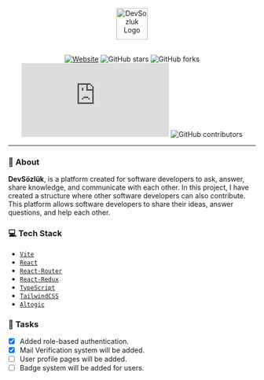 <div align="center">
  <a href="https://www.devsozluk.net">
    <img
      src="./logo.png"
      alt="DevSozluk Logo"
      height="64"
    />
  </a>
  <br />
  <br/>

[![Website](https://img.shields.io/website?url=https://www.devsozluk.net)](https://www.devsozluk.net/)
![GitHub stars](https://img.shields.io/github/stars/devsozluk/website?logo=github)
![GitHub forks](https://img.shields.io/github/forks/devsozluk/website?logo=github)
[![GitHub commits](https://badgen.net/github/commits/Naereen/Strapdown.js)](https://GitHub.com/devsozluk/commit)
![GitHub contributors](https://img.shields.io/github/contributors/devsozluk/website?logo=github)
<hr/>
</div>

### 📔 **About**

**DevSözlük**, is a platform created for software developers to ask, answer, share knowledge,
and communicate with each other. In this project, I have created a structure where other software developers can also contribute.
This platform allows software developers to share their ideas, answer questions, and help each other.

### 💻 **Tech Stack**

 - [`Vite`](https://vitejs.dev/)
 - [`React`](https://reactjs.org/)
 - [`React-Router`](https://reactrouter.com/en/main)
 - [`React-Redux`](https://react-redux.js.org/)
 - [`TypeScript`](https://www.typescriptlang.org/)
 - [`TailwindCSS`](https://tailwindcss.com/)
 - [`Altogic`](https://www.altogic.com/)

### 📜 **Tasks**

- [x] Added role-based authentication.
- [x] Mail Verification system will be added.
- [ ] User profile pages will be added.
- [ ] Badge system will be added for users.